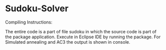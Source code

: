 # Sudoku-Solver
Compiling Instructions:

The entire code is a part of file sudoku in which the source code is part of the package application.
Execute in Eclipse IDE by running the package.
For Simulated annealing and AC3 the output is shown in console.
